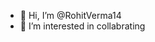 - 👋 Hi, I’m @RohitVerma14
- 👀 I’m interested in collabrating

<!---
RohitVerma14/RohitVerma14 is a ✨ special ✨ repository because its `README.md` (this file) appears on your GitHub profile.
You can click the Preview link to take a look at your changes.
--->
